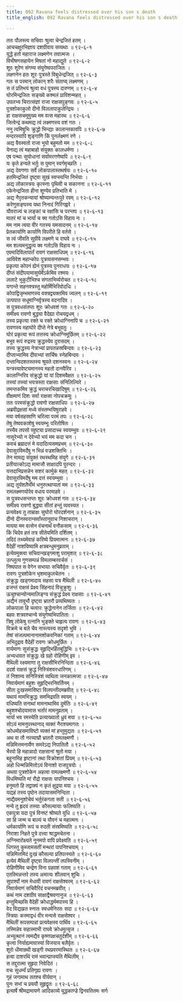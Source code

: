 ```yaml
---
title: 092 Ravana feels distressed over his son s death
title_english: 092 Ravana feels distressed over his son s death

---
```


<div class="audioEmbed"  caption="श्रीराम-हरिसीताराममूर्ति-घनपाठिभ्यां वचनम्" src="https://archive.org/download/Ramayana-recitation-Sriram-harisItArAmamUrti-Ghanapaati-v2/Kanda_6/Kanda_6_YK-092-Ravana_feels_distressed_over_his_son_s_death_0.mp3"></div>

ततः पौलस्त्य सचिवाः श्रुत्वा चेन्द्रजितं हतम् ।  
आचचक्षुरभिज्ञाय दशग्रीवाय सव्यथाः ॥ ९२-६-१  
युद्धे हतो महाराज लक्ष्मणेन तवात्मजः ।  
विभीषणसहायेन मिषतां नो महाद्युते ॥ ९२-६-२  
शूरः शूरेण संगम्य संयुगेष्वपराजितः ।  
लक्ष्णनेन हतः शूरः पुत्रस्ते विबुधेन्द्रजित् ॥ ९२-६-३  
गतः स परमान् लोकान् शरैः संताप्य् लक्ष्मणम् ।  
स तं प्रतिभयं श्रुत्वा वधं पुत्रस्य दारुणम् ॥ ९२-६-४  
घोरमिन्द्रजितः सङ्ख्ये कश्मलं प्राविशन्महत् ।  
उपलभ्य चिरात्संज्ञां राजा राक्षसपुङ्गवः ॥ ९२-६-५  
पुत्रशोकाकुलो दीनो विललापाकुलेन्द्रियः ।  
हा राक्षसचमूमुख्य मम वत्स महारथ ॥ ९२-६-६  
जित्वेन्द्रं कथमद्य त्वं लक्ष्मणस्य वशं गतः ।  
ननु त्वमिषुभिः क्रुद्धो भिन्द्याः कालान्तकावपि ॥ ९२-६-७  
मन्दरस्यापि शृङ्गाणि किं पुनर्लक्ष्मणं रणे ।  
अद्य वैवस्वतो राजा भूयो बहुमतो मम ॥ ९२-६-८  
येनाद्य त्वं महाबाहो संयुक्तः कालधर्मणा ।  
एष पन्थाः सुयोधानां सर्वामरगणेष्वपि ॥ ९२-६-९  
यः कृते हन्यते भर्तुः स पुमान् स्वर्गमृच्छति ।  
अद्य देवगणाः सर्वे लोकपालास्तथर्षयः ॥ ९२-६-१०  
हतमिन्द्रजितं दृष्ट्वा सुखं स्वप्स्यन्ति निर्भयाः ।  
अद्य लोकास्त्रयः कृत्स्नाः पृथिवी च सकानना ॥ ९२-६-११  
एकेनेन्द्रजिता हीना शूण्येव प्रतिभाति मे ।  
अद्य नैरृतकन्यायां श्रोष्याम्यन्तःपुरे रवम् ॥ ९२-६-१२  
करेणुसङ्घस्य यथा निनादं गिरिगह्वरे ।  
यौवराज्यं च लङ्कां च रक्षांसि च परन्तप ॥ ९२-६-१३  
मातरं मां च भार्यां च क्व गतोऽसि विहाय नः ।  
मम नाम त्वया वीर गतस्य यमसादनम् ॥ ९२-६-१४  
प्रेतकार्याणि कार्याणि विपरीते हि वर्तसे ।  
स त्वं जीवति सुग्रीवे लक्ष्मणे च राघवे ॥ ९२-६-१५  
मम शल्यमनुद्धृत्य क्व गतोऽसि विहाय नः ।  
एवमादिविलापार्तं रावणं राक्षसाधिपम् ॥ ९२-६-१६  
आविवेश महान्कोपः पुत्रव्यसनसम्भवः ।  
प्रकृत्या कोपनं ह्येनं पुत्रस्य पुनराधयः ॥ ९२-६-१७  
दीप्तं संदीपयामासुर्घर्मेऽर्कमिव रश्मयः ।  
ललाटे भुकुटीभिश्च संगताभिर्व्यरोचत ॥ ९२-६-१८  
यगान्ते सहनक्त्रस्तु महोर्मिभिरिवोदधिः ।  
कोपाद्विजृम्भमाणस्य वक्त्रद्व्यक्तमिव ज्वलन् ॥ ९२-६-१९  
उत्पपात सधूमाग्निर्वृत्रस्य वदनादिव ।  
स पुत्रवधसंतप्तः शूरः क्रोधवशं गतः ॥ ९२-६-२०  
समीक्ष्य रावणो बुद्ध्या वैदेह्या रोचयद्वधम् ।  
तस्य प्रकृत्या रक्ते च रक्ते क्रोधाग्निनापि च ॥ ९२-६-२१  
रावणस्य महाघोरे दीप्ते नेत्रे बभूवतुः ।  
घोरं प्रकृत्या रूपं तत्तस्य क्रोधाग्निमूर्छितम् ॥ ९२-६-२२  
बभूव रूपं रुद्रस्य क्रुद्धस्येव दुरासदम् ।  
तस्य क्रुद्धस्य नेत्राभ्यां प्रापतन्नस्रबिन्दवः ॥ ९२-६-२३  
दीप्ताभ्यामिव दीपाभ्यां सार्चिषः स्नेहबिन्दवः ।  
दन्तान्विदशतस्तस्य श्रूयते दशनस्वनः ॥ ९२-६-२४  
यन्त्रस्यावेष्ट्यमानस्य महतो दानवैरिव ।  
कालाग्निरिव संक्रुद्धो यां यां दिशमवैक्षत ॥ ९२-६-२५  
तस्यां तस्यां भयत्रस्ता राक्षसाः संनिलिल्यिरे ।  
तमन्तकमिव क्रुद्धं चराचरचिखादिषुम् ॥ ९२-६-२६  
वीक्षमाणं दिशः सर्वा राक्षसा नोपचक्रमुः ।  
ततः परमसंक्रुद्धो रावणो राक्षसाधिपः ॥ ९२-६-२७  
अब्रवीद्रक्षसां मध्ये संस्तम्भयिषुराहवे ।  
मया वर्षसहस्राणि चरित्वा परमं तपः ॥ ९२-६-२८  
तेषु तेष्ववकाशेषु स्वयम्भूः परितोषितः ।  
तस्यैव तपसो व्युष्ट्या प्रसादाच्च स्वयम्भुवः ॥ ९२-६-२९  
नासुरेभ्यो न देवेभ्यो भयं मम कदा चन ।  
कवचं ब्रह्मदत्तं मे यदादित्यसमप्रभम् ॥ ९२-६-३०  
देवासुरविमर्देषु न भिन्नं वज्रशक्तिभिः ।  
तेन मामद्य संयुक्तं रथस्थमिह संयुगे ॥ ९२-६-३१  
प्रतीयात्कोऽद्य मामाजौ साक्षादपि पुरन्दरः ।  
यत्तदाभिप्रसन्नेन सशरं कार्मुकं महत् ॥ ९२-६-३२  
देवासुरविमर्देषु मम दत्तं स्वयम्भुवा ।  
अद्य तूर्यशतैर्भीमं धनुरुत्थाप्यतां मम ॥ ९२-६-३३  
रामलक्ष्मणयोरेव वधाय परमाहवे ।  
स पुत्रवधसन्तप्तः शूरः क्रोधवशं गतः ॥ ९२-६-३४  
समीक्ष्य रावणो बुद्ध्या सीतां हन्तुं व्यवस्यत ।  
प्रत्यवेक्ष्य तु ताम्राक्षः सुघोरो घोरदर्शनान् ॥ ९२-६-३५  
दीनो दीनस्वरान्सर्वांस्तानुवाच निशाचरान् ।  
मायया मम वत्सेन वंचनार्थं वनौकसाम् ॥ ९२-६-३६  
किं चिदेव हतं तत्र सीतेयमिति दर्शितम् ।  
तदिदं तथ्यमेवाहं करिष्ये प्रियमात्मनः ॥ ९२-६-३७  
वैदेहीं नाशयिष्यामि क्षत्रबन्धुमनुव्रताम् ।  
इत्येवमुक्त्वा सचिवान्खड्गमाशु परामृशत् ॥ ९२-६-३८  
उत्प्लुत्य गुणसम्पन्नं विमलाम्बरवर्चसं ।  
निष्पपात स वेगेन सभायाः सचिवैर्वृतः ॥ ९२-६-३९  
रावणः पुत्रशोकेन भृशमाकुलचेतनः ।  
संक्रुद्धः खड्गमादाय सहसा यत्र मैथिली ॥ ९२-६-४०  
व्रजन्तं राक्षसं प्रेक्ष्य सिंहनादं विचुक्रुशुः ।  
ऊचुश्चान्योन्यमालिङ्ग्य संक्रुद्धं प्रेक्ष्य राक्षसाः ॥ ९२-६-४१  
अद्यैनं तावुभौ दृष्ट्वा भ्रातरौ प्रव्यथिष्यतः ।  
लोकपाला हि चत्वारः क्रुद्धेनानेन तर्जिताः ॥ ९२-६-४२  
बहवः शत्रवश्चान्ये संयुगेष्वभिपातिताः ।  
त्रिषु लोकेषु रत्नानि भुङ्क्ते चाहृत्य रावणः ॥ ९२-६-४३  
विक्रमे च बले चैव नास्त्यस्य सदृशो भुवि ।  
तेषां संजल्पमानानामशोकवनिकां गताम् ॥ ९२-६-४४  
अभिदुद्राव वैदेहीं रावणः क्रोधमूर्छितः ।  
वार्यमाणः सुसंक्रुद्धः सुहृद्भिर्हितबुद्धिभिः ॥ ९२-६-४५  
अभ्यधावत संक्रुद्धः खे ग्रहो रोहिणीम् इव ।  
मैथिली रक्ष्यमाणा तु राक्षसीभिरनिन्दिता ॥ ९२-६-४६  
ददर्श राक्षसं क्रुद्धं निस्त्रिंशवरधारिणम् ।  
तं निशाम्य सनिस्त्रिंशं व्यथिता जनकात्मजा ॥ ९२-६-४७  
निवार्यमाणं बहुशः सुहृद्भिरनिवर्तिनम् ।  
सीता दुःखसमाविष्टा विलपन्तीदमब्रवीत् ॥ ९२-६-४८  
यथायं मामभिक्रुद्धः समभिद्रवति स्वयम् ।  
वधिष्यति सनाथां मामनाथामिव दुर्मतिः ॥ ९२-६-४९  
बहुशश्चोदयामास भर्तारं मामनुव्रताम् ।  
भार्या भव रमस्येति प्रत्याख्यातो ध्रुवं मया ॥ ९२-६-५०  
सोऽयं मामनुपस्थानाद् व्यक्तं नैराश्यमागतः ।  
क्रोधमोहसमाविष्टो व्यक्तं मां हन्तुमुद्यतः ॥ ९२-६-५१  
अथ वा तौ नरव्याघ्रौ भ्रातरौ रामलक्ष्मणौ ।  
मन्निमित्तमनार्येण समरेऽद्य निपातितौ ॥ ९२-६-५२  
भैरवो हि महान्नादो राक्षसानां श्रुतो मया ।  
बहूनामिह हृष्टानां तथा विक्रोशतां प्रियम् ॥ ९२-६-५३  
अहो धिन्मन्निमित्तोऽयं विनाशो राजपुत्रयोः ।  
अथवा पुत्रशोकेन अहत्वा रामलक्ष्मणौ ॥ ९२-६-५४  
विधमिष्यति मां रौद्रो राक्षसः पापनिश्चयः ।  
हनूमतो हि तद्वाक्यं न कृतं क्षुद्रया मया ॥ ९२-६-५५  
यद्यहं तस्य पृष्ठेन तदायासमनिन्दिता ।  
नाद्यैवमनुशोचेयं भर्तुरंकगता सती ॥ ९२-६-५६  
मन्ये तु हृदयं तस्याः कौसल्यायाः फलिष्यति ।  
एकपुत्रा यदा पुत्रं विनष्टं श्रोष्यते युधि ॥ ९२-६-५७  
सा हि जन्म च बाल्यं च यौवनं च महात्मनः ।  
धर्मकार्याणि रूपं च रुदती संस्रमिष्यति ॥ ९२-६-५८  
निराशा निहते पुत्रे दत्त्वा श्राद्धमचेतना ।  
अग्निमारोक्ष्यते नूनमपो वापि प्रवेक्ष्यति ॥ ९२-६-५९  
धिगस्तु कुब्जामसतीं मन्थरां पापनिश्चयाम् ।  
यन्निमित्तमिदं दुःखं कौसल्या प्रतिपत्स्यते ॥ ९२-६-६०  
इत्येवं मैथिलीं दृष्ट्वा विलपन्तीं तपस्विनीम् ।  
रोहिणीमिव चन्द्रेण विना ग्रहवशं गताम् ॥ ९२-६-६१  
एतस्मिन्नन्तरे तस्य अमात्यः शीलवान् शुचिः ।  
सुपार्श्वो नाम मेधावी रावणं राक्षसेश्वरम् ॥ ९२-६-६२  
निवार्यमाणं सचिवैरिदं वचनमब्रवीत् ।  
कथं नाम दशग्रीव साक्षाद्वैश्रवणानुज ॥ ९२-६-६३  
हन्तुमिच्छसि वैदेहीं क्रोधाद्धर्ममपास्य हि ।  
वेद विद्याव्रत स्नातः स्वधर्मनिरतः सदा ॥ ९२-६-६४  
स्त्रियाः कस्माद्वधं वीर मन्यसे राक्षसेश्वर ।  
मैथिलीं रूपसम्पन्नां प्रत्यवेक्षस्व पार्थिव ॥ ९२-६-६५  
तस्मिन्नेव सहास्माभी राघवे क्रोधमुत्सृज ।  
अभ्युत्थानं त्वमद्यैव कृष्णपक्षचतुर्दशीम् ॥ ९२-६-६६  
कृत्वा निर्याह्यमावास्यां विजयाय बलैर्वृतः ।  
शूरो धीमान्रथी खड्गी रथप्रवरमास्थितः ॥ ९२-६-६७  
हत्वा दाशरथिं रामं भवान्प्राप्स्यति मैथिलीम् ।  
स तद्दुरात्मा सुहृदा निवेदितं ।  
वचः सुधर्म्यं प्रतिगृह्य रावणः ।  
गृहं जगामाथ ततश्च वीर्यवान् ।  
पुनः सभां च प्रययौ सुहृद्वृतः ॥ ९२-६-६८  
इत्यार्षे श्रीमद्रामायणे आदिकाव्ये युद्धकाण्डे द्विनवतितमः सर्गः